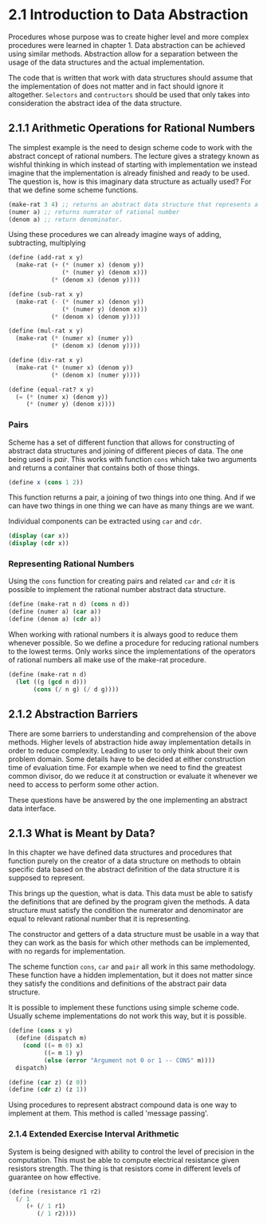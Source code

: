 # 2.1 Introduction to Data Abstraction

Procedures whose purpose was to create higher level and more complex procedures
were learned in chapter 1. Data abstraction can be achieved using similar methods.
Abstraction allow for a separation between the usage of the data structures and
the actual implementation.

The code that is written that work with data structures should assume that the implementation
of does not matter and in fact should ignore it altogether. `Selectors` and `contructors`
should be used that only takes into consideration the abstract idea of the data structure.

## 2.1.1 Arithmetic Operations for Rational Numbers

The simplest example is the need to design scheme code to work with the abstract
concept of rational numbers. The lecture gives a strategy known as wishful thinking
in which instead of starting with implementation we instead imagine that the implementation
is already finished and ready to be used. The question is, how is this imaginary
data structure as actually used? For that we define some scheme functions.

```scheme
(make-rat 3 4) ;; returns an abstract data structure that represents a rational number
(numer a) ;; returns numrator of rational number
(denom a) ;; return denominator.
```

Using these procedures we can already imagine ways of adding, subtracting, multiplying

```scheme
(define (add-rat x y)
  (make-rat (+ (* (numer x) (denom y))
               (* (numer y) (denom x)))
            (* (denom x) (denom y))))

(define (sub-rat x y)
  (make-rat (- (* (numer x) (denon y))
               (* (numer y) (denom x)))
            (* (denom x) (denom y))))

(define (mul-rat x y)
  (make-rat (* (numer x) (numer y))
            (* (denom x) (denom y))))

(define (div-rat x y)
  (make-rat (* (numer x) (denom y))
            (* (denom x) (numer y))))

(define (equal-rat? x y)
  (= (* (numer x) (denom y))
     (* (numer y) (denom x))))
```

### Pairs

Scheme has a set of different function that allows for constructing of abstract
data structures and joining of different pieces of data. The one being used is
*pair*. This works with function `cons` which take two arguments and returns
a container that contains both of those things.

```scheme
(define x (cons 1 2))
```

This function returns a pair, a joining of two things into one thing. And if we
can have two things in one thing we can have as many things are we want.

Individual components can be extracted using `car` and `cdr`.

```scheme
(display (car x))
(display (cdr x))
```

### Representing Rational Numbers

Using the `cons` function for creating pairs and related `car` and `cdr` it is
possible to implement the rational number abstract data structure.

```scheme
(define (make-rat n d) (cons n d))
(define (numer a) (car a))
(define (denom a) (cdr a))
```

When working with rational numbers it is always good to reduce them whenever possible.
So we define a procedure for reducing rational numbers to the lowest terms. Only
works since the implementations of the operators of rational numbers all make use
of the make-rat procedure.

```scheme
(define (make-rat n d)
  (let ((g (gcd n d)))
       (cons (/ n g) (/ d g))))
```

## 2.1.2 Abstraction Barriers

There are some barriers to understanding and comprehension of the above methods.
Higher levels of abstraction hide away implementation details in order to reduce
complexity. Leading to user to only think about their own problem domain. Some details
have to be decided at either construction time of evaluation time. For example
when we need to find the greatest common divisor, do we reduce it at construction
or evaluate it whenever we need to access to perform some other action.

These questions have be answered by the one implementing an abstract data interface.

## 2.1.3 What is Meant by Data?

In this chapter we have defined data structures and procedures that function purely
on the creator of a data structure on methods to obtain specific data based
on the abstract definition of the data structure it is supposed to represent.

This brings up the question, what is data. This data must be able to satisfy the
definitions that are defined by the program given the methods. A data structure
must satisfy the condition the numerator and denominator are equal to relevant
rational number that it is representing.

The constructor and getters of a data structure must be usable in a way that they
can work as the basis for which other methods can be implemented, with no regards
for implementation.

The scheme function `cons`, `car` and `pair` all work in this same methodology.
These function have a hidden implementation, but it does not matter since they satisfy
the conditions and definitions of the abstract pair data structure.

It is possible to implement these functions using simple scheme code. Usually scheme
implementations do not work this way, but it is possible.

```scheme
(define (cons x y)
  (define (dispatch m)
    (cond ((= m 0) x)
          ((= m 1) y)
          (else (error "Argument not 0 or 1 -- CONS" m))))
  dispatch)

(define (car z) (z 0))
(define (cdr z) (z 1))
```

Using procedures to represent abstract compound data is one way to implement at them.
This method is called 'message passing'.

### 2.1.4 Extended Exercise Interval Arithmetic

System is being designed with ability to control the level of precision in the computation.
This must be able to compute electrical resistance given resistors strength. The
thing is that resistors come in different levels of guarantee on how effective.

```scheme
(define (resistance r1 r2)
  (/ 1 
     (+ (/ 1 r1)
        (/ 1 r2))))
```


